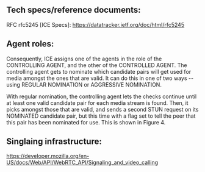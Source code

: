## Tech specs/reference documents: 
RFC rfc5245 [ICE Specs]: https://datatracker.ietf.org/doc/html/rfc5245


## Agent roles: 
Consequently, ICE assigns one of the agents in the role of the
   CONTROLLING AGENT, and the other of the CONTROLLED AGENT.  The
   controlling agent gets to nominate which candidate pairs will get
   used for media amongst the ones that are valid.  It can do this in
   one of two ways -- using REGULAR NOMINATION or AGGRESSIVE NOMINATION.

   With regular nomination, the controlling agent lets the checks
   continue until at least one valid candidate pair for each media
   stream is found.  Then, it picks amongst those that are valid, and
   sends a second STUN request on its NOMINATED candidate pair, but this
   time with a flag set to tell the peer that this pair has been
   nominated for use.  This is shown in Figure 4.

## Singlaing infrastructure: 

https://developer.mozilla.org/en-US/docs/Web/API/WebRTC_API/Signaling_and_video_calling
